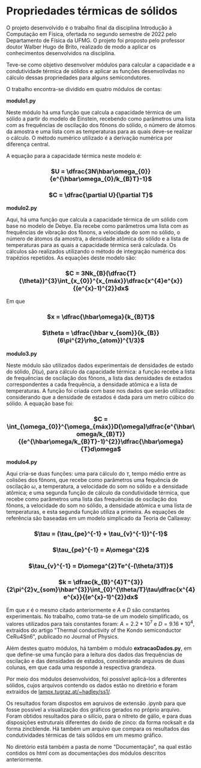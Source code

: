 # Propriedades térmicas de sólidos

  O projeto desenvolvido é o trabalho final da disciplina Introdução à Computação em Física, ofertada no segundo semestre de 2022 pelo Departamento de Física da UFMG. O projeto foi proposto pelo professor doutor Walber Hugo de Brito, realizado de modo a aplicar os conhecimentos desenvolvidos na disciplina.

  Teve-se como objetivo desenvolver módulos para calcular a capacidade e a condutividade térmica de sólidos e aplicar as funções desenvolivdas no cálculo dessas propriedades para alguns semicondutores.

  O trabalho encontra-se dividido em quatro módulos de contas:
  
**modulo1.py**

  Neste módulo há uma função que calcula a capacidade térmica de um sólido a partir do modelo de Einstein, recebendo como parâmetros uma lista com as frequências de oscilação dos fônons do sólido, o número de átomos da amostra e uma lista com as temperaturas para as quais deve-se realizar o cálculo. O método numérico utilizado é a derivação numérica por diferença central.
  
  A equação para a capacidade térmica neste modelo é:
  
  <h3 align="center"> $U = \dfrac{3N\hbar\omega_{0}}{e^{\hbar\omega_{0}/k_{B}T}-1}$ </h3>
  <h3 align="center"> $C = \dfrac{\partial U}{\partial T}$ </h3>
  
**modulo2.py**

  Aqui, há uma função que calcula a capacidade térmica de um sólido com base no modelo de Debye. Ela recebe como parâmetros uma lista com as frequências de vibração dos fônons, a velocidade do som no sólido, o número de átomos da amostra, a densidade atômica do sólido e a lista de temperaturas para as quais a capacidade térmica será calculada. Os cálculos são realizados utilizando o método de integração numérica dos trapézios repetidos.
    As equações deste modelo são:
    
  <h3 align="center"> $C = 3Nk_{B}(\dfrac{T}{\theta})^{3}\int_{x_{0}}^{x_{máx}}\dfrac{x^{4}e^{x}}{(e^{x}-1)^{2}}dx$ </h3>

  Em que

  <h3 align="center"> $x = \dfrac{\hbar\omega}{k_{B}T}$ </h3>
  <h3 align="center"> $\theta = \dfrac{\hbar v_{som}}{k_{B}}(6\pi^{2}\rho_{atom})^{1/3}$ </h3>

**modulo3.py**

  Neste módulo são utilizados dados experimentais de densidades de estado do sólido, $D(\omega)$, para cálculo da capacidade térmica: a função recebe a lista de frequências de oscilação dos fônons, a lista das densidades de estados correspondentes a cada frequência, a densidade atômica e a lista de temperaturas. A função foi criada com base nos dados que serão utilizados: considerando que a densidade de estados é dada para um metro cúbico do sólido. A equação base foi:
    
  <h3 align="center"> $C = \int_{\omega_{0}}^{\omega_{máx}}D(\omega)\dfrac{e^{\hbar\omega/k_{B}T}}{(e^{\hbar\omega/k_{B}T}-1)^{2}}\dfrac{\hbar\omega}{T}d\omega$ </h3>

**modulo4.py**

  Aqui cria-se duas funções: uma para cálculo do $\tau$, tempo médio entre as colisões dos fônons, que recebe como parâmetros uma fequência de oscilação $\omega$, a temperatura, a velocidade do som no sólido e a densidade atômica; e uma segunda função de cálculo da condutividade térmica, que recebe como parâmetros uma lista das frequências de oscilação dos fônons, a velocidade do som no sólido, a densidade atômica e uma lista de temperaturas, e esta segunda função utiliza a primeira.
  As equações de referência são baseadas em um modelo simplicado da Teoria de Callaway:
  
  <h3 align="center"> $\tau = (\tau_{pe}^{-1} + \tau_{v}^{-1})^{-1}$ </h3>
  <h3 align="center"> $\tau_{pe}^{-1} = A\omega^{2}$ </h3>
  <h3 align="center"> $\tau_{v}^{-1} = D\omega^{2}Te^{-(\theta/3T)}$ </h3>
  <h3 align="center"> $k = \dfrac{k_{B}^{4}T^{3}}{2\pi^{2}v_{som}\hbar^{3}}\int_{0}^{\theta/T}\tau\dfrac{x^{4}e^{x}}{(e^{x}-1)^{2}}dx$ </h3>
  
  Em que $x$ é o mesmo citado anteriormente e $A$ e $D$ são constantes experimentais. No trabalho, como trata-se de um modelo simplificado, os valores utilizados para tais constantes foram: $A=2.2 * 10^{7}$ e $D=9.16 * 10^{4}$, extraídos do artigo "Thermal conductivity of the Kondo semiconductor
CeRu4Sn6", publicado no Journal of Physics.


Além destes quatro módulos, há também o módulo **extracaoDados.py**, em que define-se uma função para a leitura dos dados das frequências de oscilação e das densidades de estados, considerando arquivos de duas colunas, em que cada uma responde à respectiva grandeza.

Por meio dos módulos desenvolvidos, foi possível aplicá-los a diferentes sólidos, cujos arquivos contendo os dados estão no diretório e foram extraídos de [lampx.tugraz.at/~hadley/ss1/](http://lampx.tugraz.at/~hadley/ss1/). 

Os resultados foram dispostos em aqruivos de extensão .ipynb para que fosse possível a visualização dos gráficos gerados no próprio arquivo. Foram obtidos resultados para o silício, para o nitreto de gálio, e para duas disposições estruturais diferentes do óxido de zinco: da forma rocksalt e da forma zincblende. Há também um arquivo que compara os resultados das condutividades térmicas de tais sólidos em um mesmo gráfico.

No diretório está também a pasta de nome "Documentação", na qual estão contidos os html com as documentações dos módulos descritos anteriormente.
